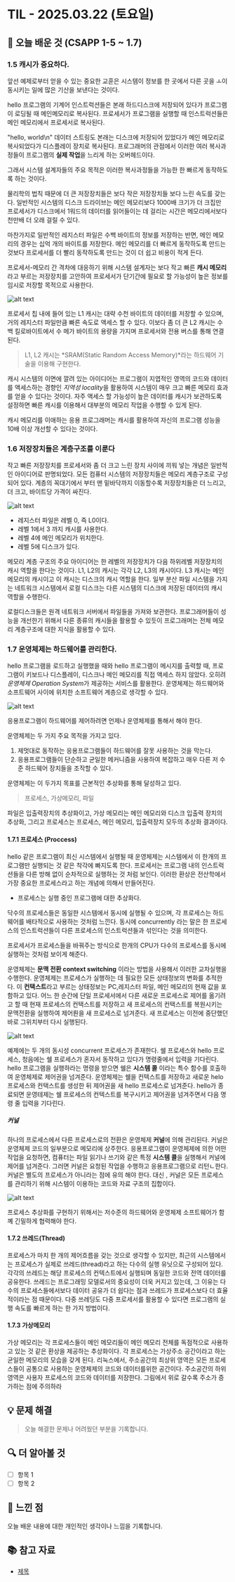 # TIL - 2025.03.22 (토요일)

## 📝 오늘 배운 것 (CSAPP 1-5 ~ 1.7)

### 1.5 캐시가 중요하다.

앞선 예제로부터 얻을 수 있는 중요한 교훈은 시스템이 정보를 한 곳에서 다른 곳을 ㅗ이동시키는 일에 많은 기산을 보낸다는 것이다.

hello 프로그램의 기계어 인스트럭션들은 본래 하드디스크에 저장되어 있다가 프로그램이 로딩될 때 메인메모리로 복사된다. 프로세서가 프로그램을 실행할 때 인스트럭션들은 메인 메모리에서 프로세서로 복사된다.

"hello, world\n" 데이터 스트링도 본래는 디스크에 저장되어 있었다가 메인 메모리로 복사되었다가 디스플레이 장치로 복사된다. 프로그래머의 관점에서 이러한 여러 복사과정들이 프로그램의 **실제 작업**을 느리게 하는 오버헤드이다.

그래서 시스템 설계자들의 주요 목적은 이러한 복사과정들을 가능한 한 빠르게 동작하도록 하는 것이다.

물리학의 법칙 때문에 더 큰 저장장치들은 보다 작은 저장장치들 보다 느린 속도를 갖는다. 일반적인 시스템의 디스크 드라이브는 메인 메모리보다 1000배 크기가 더 크집만 프로세서가 디스크에서 1워드의 데이터를 읽어들이는 데 걸리는 시간은 메모리에서보다 천만배 더 오래 걸릴 수 있다.

마찬가지로 일반적인 레지스터 파일은 수백 바이트의 정보를 저장하는 반면, 메인 메모리의 경우는 십억 개의 바이트를 저장한다. 메인 메모리를 더 빠르게 동작하도록 만드는 것보다 프로세서를 더 빨리 동작하도록 만드는 것이 더 쉽고 비용이 적게 든다.

프로세서-메모리 간 격차에 대응하기 위해 시스템 설계자는 보다 작고 빠른 **캐시 메모리** 라고 부르는 저장장치를 고안하여 프로세서가 단기간에 필요로 할 가능성이 높은 정보를 임시로 저장할 목적으로 사용한다.

![alt text](image-5.png)

프로세서 칩 내에 들어 있는 L1 캐시는 대략 수천 바이트의 데이터를 저장할 수 있으며, 거의 레지스터 파일만큼 빠른 속도로 액세스 할 수 있다. 이보다 좀 더 큰 L2 캐시는 수백 킬로바이트에서 수 메가 바이트의 용량을 가지며 프로세서와 전용 버스를 통해 연결된다.

> L1, L2 캐시는 *SRAM(Static Random Access Memory)*라는 하드웨어 기술을 이용해 구현한다.

캐시 시스템의 이면에 깔려 있는 아이디어는 프로그램이 지엽적인 영역의 코드와 데이터를 액세스하는 경향인 *지역성 locality*을 활용하여 시스템이 매우 크고 빠른 메모리 효과를 얻을 수 있다는 것이다. 자주 액세스 할 가능성이 높은 데이터를 캐시가 보관하도록 설정하면 빠른 캐시를 이용해서 대부분의 메모리 작업을 수행할 수 있게 된다.

캐시 메모리를 이애하는 응용 프로그래머는 캐시를 활용하여 자신의 프로그램 성능을 10배 이상 개선할 수 있다는 것이다.

### 1.6 저장장치들은 계층구조를 이룬다

작고 빠른 저장장치를 프로세서와 좀 더 크고 느린 장치 사이에 끼워 넣는 개념은 일반적인 아이디어로 판명되었다. 모든 컴퓨터 시스템의 저장장치들은 메모리 계층구조로 구성되어 있다. 계층의 꼭대기에서 부터 맨 밑바닥까지 이동할수록 저장장치들은 더 느리고, 더 크고, 바이트당 가격이 싸진다.

![alt text](<스크린샷 2025-03-22 오전 8.19.03.png>)

- 레지스터 파일은 레벨 0, 즉 L0이다.
- 레벨 1에서 3 까지 캐시를 사용한다.
- 레벨 4에 메인 메모리가 위치한다.
- 레벨 5에 디스크가 있다.

메모리 계층 구조의 주요 아이디어는 한 레벨의 저장장치가 다음 하위레벨 저장장치의 캐시 역할을 한다는 것이다. L1, L2의 캐시는 각각 L2, L3의 캐시이다. L3 캐시는 메인 메모리의 캐시이고 이 캐시는 디스크의 캐시 역할을 한다. 일부 분산 파일 시스템을 가지는 네트워크 시스템에서 로컬 디스크는 다른 시스템의 디스크에 저장된 데이터의 캐시 역할을 수행한다.

로컬디스크들은 원격 네트워크 서버에서 파일들을 가져와 보관한다. 프로그래머들이 성능을 개선한기 위해서 다른 종류의 캐시들을 활용할 수 있듯이 프로그래머는 전체 메모리 계층구조에 대한 지식을 활용할 수 있다.

### 1.7 운영체제는 하드웨어를 관리한다.

hello 프로그램을 로드하고 실행했을 때와 hello 프로그램이 메시지를 출력할 때, 프로그램이 키보드나 디스플레이, 디스크나 메인 메모리를 직접 액세스 하지 않았다. 오히려 *운영체제 Operation System*가 제공하는 서비스를 활용한다. 운영체제는 하드웨어와 소프트웨어 사이에 위치한 소프트웨어 계층으로 생각할 수 있다.

![alt text](image-6.png)

응용프로그램이 하드웨어를 제어하려면 언제나 운영체제를 통해서 해야 한다.

운영체제는 두 가지 주요 목적을 가지고 있다.

1. 제멋대로 동작하는 응용프로그램들이 하드웨어를 잘못 사용하는 것을 막는다.
2. 응용프로그램들이 단순하고 균일한 메커니즘을 사용하여 복잡하고 매우 다른 저 수준 하드웨어 장치들을 조작할 수 있다.

운영체제는 이 두가지 목표를 근본적인 추상화를 통해 달성하고 있다.

> 프로세스, 가상메모리, 파일

파일은 입출력장치의 추상화이고, 가상 메모리는 메인 메모리와 디스크 입출력 장치의 추상화, 그리고 프로세스는 프로세스, 메인 메모리, 입출력장치 모두의 추상화 결과이다.

#### 1.7.1 프로세스 (Proccess)

hello 같은 프로그램이 최신 시스템에서 실행될 때 운영체제는 시스템에서 이 한개의 프로그램만 실행되는 것 같은 착각에 빠지도록 한다. 프로세서는 프로그램 내의 인스트럭션들을 다른 방해 없이 순차적으로 실행하는 것 처럼 보인다. 이러한 환상은 전산학에서 가장 중요한 프로세스라고 하는 개념에 의해서 만들어진다.

- 프로세스는 실행 중인 프로그램에 대한 추상화다.

닥수의 프로세스들은 동일한 시스템에서 동시에 실행될 수 있으며, 각 프로세스는 하드웨어를 배타적으로 사용하는 것처럼 느낀다. 동시에 concurrently 라는 말은 한 프로세스의 인스트럭션들이 다른 프로세스의 인스트럭션들과 섞인다는 것을 의미한다.

프로세서가 프로세스들을 바꿔주는 방식으로 한개의 CPU가 다수의 프로세스를 동시에 실행하는 것처럼 보이게 해준다.

운영체제는 **문맥 전환 context switching** 이라는 방법을 사용해서 이러한 교차실행을 수행한다. 운영체제는 프로세스가 실행하는 데 필요한 모든 상태정보의 변화를 추적한다. 이 **컨택스트**라고 부르는 상태정보는 PC,레지스터 파일, 메인 메모리의 현재 값을 포함하고 있다. 어느 한 순간에 단일 프로세서에서 다른 새로운 프로세스로 제어를 옮기려고 할 때 현재 프로세스의 컨택스트를 저장하고 새 프로세스의 컨택스트를 복원시키는 문맥전환을 실행하여 제어뤈을 새 프로세스로 넘겨준다. 새 프로세스는 이전에 중단했던 바로 그위치부터 다시 실행된다.

![alt text](image-7.png)

예제에는 두 개의 동시성 concurrent 프로세스가 존재한다. 쉘 프로세스와 hello 프로세스, 청음에는 쉘 프로세스가 혼자서 동작하고 있다가 명령줄에서 입력을 기다린다. hello 프로그램을 실행하라는 명령을 받으면 쉘은 **시스템 콜** 이라는 특수 함수를 호출하여 운영체제로 제어권을 넘겨준다. 운영체제는 쉘을 컨텍스트를 저장하고 새로운 helo 프로세스와 컨택스트를 생성한 뒤 제어권을 새 hello 프로세스로 넘겨준다. hello가 종료되면 운영테제는 쉘 프로세스의 컨텍스트를 복구시키고 제어권을 넘겨주면서 다음 명령 줄 입력을 기다린다.

##### **커널**

하나의 프로세스에서 다른 프로세스로의 전환은 운영체제 **커널**에 의해 관리된다. 커널은 운영체제 코드의 일부분으로 메모리에 상주한다. 응용프로그램이 운영체제에 의한 어떤 작업을 요청하면, 컴퓨터는 파일 읽기나 쓰기와 같은 특정 **시스템 콜**을 실행해서 커널에 제어를 넘겨준다. 그러면 커널은 요청된 작업을 수행하고 응용프로그램으로 리턴ㄴ한다. 커널은 별도의 프로세스가 아니라는 점에 유의 해야 한다. 대신 , 커널은 모든 프로세스를 관리하기 위해 시스템이 이용하는 코드와 자료 구조의 집합이다.

![alt text](<스크린샷 2025-03-22 오전 8.53.45.png>)

프로세스 추상화를 구현하기 위해서는 저수준의 하드웨어와 운영체제 소프트웨어가 함꼐 긴밀하게 협력해야 한다.

#### 1.7.2 쓰레드(Thread)

프로세스가 마치 한 개의 제어흐름을 갖는 것으로 생각할 수 있지만, 최근의 시스템에서는 프로세스가 실제로 쓰레드(thread)라고 하는 다수의 실행 유닛으로 구성되어 있다. 각각의 쓰레드는 해당 프로세스의 컨텍스트에서 실행되며 동일한 코드와 전역 데이터를 공유한다. 쓰레드는 프로그래밍 모델로서의 중요성이 더욱 커지고 있는데, 그 이유는 다수의 프로세스들에서보다 데이터 공유가 더 쉽다는 점과 쓰레드가 프로세스보다 더 효율적이라는 점 때문이다. 다중 쓰레딩도 다중 프로세서를 활용할 수 있다면 프로그램의 실행 속도를 빠르게 하는 한 가지 방법이다.

#### 1.7.3 가상메모리

가상 메모리는 각 프로세스들이 메인 메모리들이 메인 메모리 전체를 독점적으로 사용하고 있는 것 같은 환상을 제공하는 추상화이다. 각 프로세스는 가상주소 공간이라고 하는 균일한 메모리의 모습을 갖게 된다. 리눅스에서, 주소공간의 최상위 영역은 모든 프로세스들이 공통으로 사용하는 운영체제의 코드와 데이터를위한 공간이다. 주소공간의 하위 영역은 사용자 프로세스의 코드와 데이터를 저장한다. 그림에서 위로 갈수록 주소가 증가하는 점에 주의하라



## 💡 문제 해결

> 오늘 해결한 문제나 어려웠던 부분을 기록합니다.

## 🔍 더 알아볼 것

- [ ] 항목 1
- [ ] 항목 2

## 🧐 느낀 점

오늘 배운 내용에 대한 개인적인 생각이나 느낌을 기록합니다.

## 📚 참고 자료

- [제목](링크)